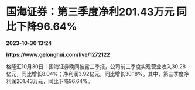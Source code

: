 # 国海证券：第三季度净利201.43万元 同比下降96.64%

**2023-10-30 13:24**

**https://www.gelonghui.com/live/1272122**

格隆汇10月30日｜国海证券晚间披露三季报，公司前三季度实现营业收入30.28亿元，同比增长8.04%；净利润3.92亿元，同比增长30.18%。其中，第三季度净利润201.43万元，同比下降96.64%。
